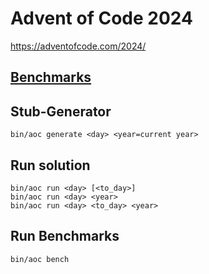 # Advent of Code 2024

https://adventofcode.com/2024/

## [Benchmarks](docs/benchmark.md)

## Stub-Generator

    bin/aoc generate <day> <year=current year>
    

## Run solution

    bin/aoc run <day> [<to_day>] 
    bin/aoc run <day> <year>
    bin/aoc run <day> <to_day> <year>

## Run Benchmarks

    bin/aoc bench
